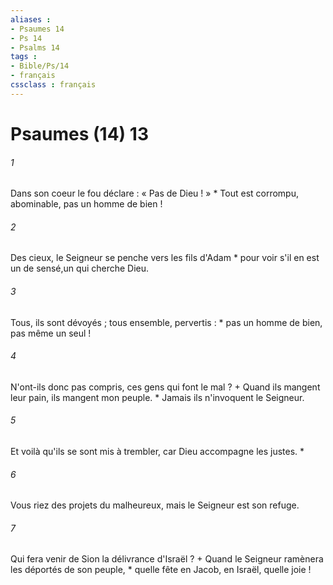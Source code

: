 ```yaml
---
aliases : 
- Psaumes 14
- Ps 14
- Psalms 14
tags : 
- Bible/Ps/14
- français
cssclass : français
---
```


# Psaumes (14) 13

###### 1
Dans son coeur le fou déclare : « Pas de Dieu ! » * Tout est corrompu, abominable, pas un homme de bien !
###### 2
Des cieux, le Seigneur se penche vers les fils d'Adam * pour voir s'il en est un de sensé,un qui cherche Dieu.
###### 3
Tous, ils sont dévoyés ; tous ensemble, pervertis : * pas un homme de bien, pas même un seul !
###### 4
N'ont-ils donc pas compris, ces gens qui font le mal ? + Quand ils mangent leur pain, ils mangent mon peuple. * Jamais ils n'invoquent le Seigneur.
###### 5
Et voilà qu'ils se sont mis à trembler, car Dieu accompagne les justes. *
###### 6
Vous riez des projets du malheureux, mais le Seigneur est son refuge.
###### 7
Qui fera venir de Sion la délivrance d'Israël ? + Quand le Seigneur ramènera les déportés de son peuple, * quelle fête en Jacob, en Israël, quelle joie !
